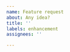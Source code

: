 ```yaml
---
name: Feature request
about: Any idea?
title: ''
labels: enhancement
assignees: ''

---
```



